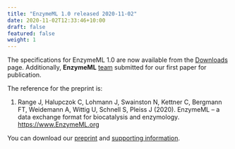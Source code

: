 ```yaml
---
title: "EnzymeML 1.0 released 2020-11-02"
date: 2020-11-02T12:33:46+10:00
draft: false
featured: false
weight: 1
---
```


The specifications for EnzymeML 1.0 are now available from the [Downloads](/downloads/) page. Additionally,
**EnzymeML** [team](/team/) submitted for our first paper for publication. 

The reference for the preprint is:

1. Range J, Halupczok C, Lohmann J, Swainston N, Kettner C, Bergmann FT, Weidemann A, Wittig U, Schnell S, 
Pleiss J (2020). EnzymeML – a data exchange format for biocatalysis and enzymology. https://www.EnzymeML.org

You can download our [preprint](/downloads/files/preprint.pdf) and [supporting information](/downloads/files/supplementary.pdf). 